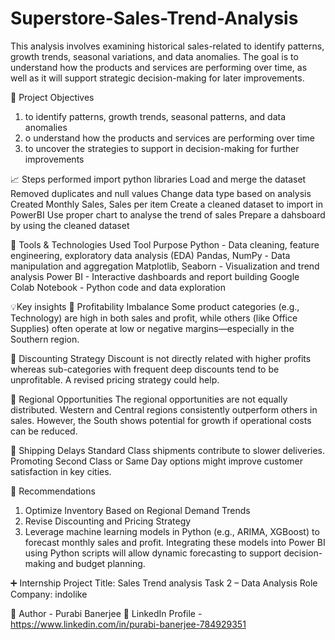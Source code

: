 # Superstore-Sales-Trend-Analysis
This analysis involves examining historical sales-related to identify patterns, growth trends, seasonal variations, and data anomalies. The goal is to understand how the products and services are performing over time, as well as it will support strategic decision-making for later improvements.

🧠 Project Objectives
1. to identify patterns, growth trends, seasonal patterns, and data anomalies
2. o understand how the products and services are performing over time
3. to uncover the strategies to support in decision-making for further improvements

📈 Steps performed
import python libraries
Load and merge the dataset
Removed duplicates and null values
Change data type based on analysis
Created Monthly Sales, Sales per item
Create a cleaned dataset to import in PowerBI
Use proper chart to analyse the trend of sales
Prepare a dahsboard by using the cleaned dataset

🧰 Tools & Technologies Used
Tool	Purpose
Python	- Data cleaning, feature engineering, exploratory data analysis (EDA)
Pandas, NumPy -	Data manipulation and aggregation
Matplotlib, Seaborn -	Visualization and trend analysis
Power BI	- Interactive dashboards and report building
Google Colab Notebook	- Python code and data exploration

💡Key insights
🔹 Profitability Imbalance
Some product categories (e.g., Technology) are high in both sales and profit, while others (like Office Supplies) often operate at low or negative margins—especially in the Southern region.

🔹 Discounting Strategy
Discount is not directly related with higher profits whereas sub-categories with frequent deep discounts tend to be unprofitable. A revised pricing strategy could help.

🔹 Regional Opportunities
The regional opportunities are not equally distributed. Western and Central regions consistently outperform others in sales. However, the South shows potential for growth if operational costs can be reduced.

🔹 Shipping Delays
Standard Class shipments contribute to slower deliveries. Promoting Second Class or Same Day options might improve customer satisfaction in key cities.

🎯 Recommendations
1. Optimize Inventory Based on Regional Demand Trends
2. Revise Discounting and Pricing Strategy
3. Leverage machine learning models in Python (e.g., ARIMA, XGBoost) to forecast monthly sales and profit. Integrating these models into Power BI using Python scripts will allow dynamic forecasting to support decision-making and budget planning.

➕ Internship Project Title: Sales Trend analysis Task 2 – Data Analysis 
Role Company: indolike

🔗 Author - Purabi Banerjee 🔹 LinkedIn Profile - https://www.linkedin.com/in/purabi-banerjee-784929351
